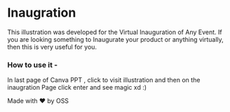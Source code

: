 # Inaugration

This illustration was developed for the Virtual Inauguration of Any Event.
If you are looking something to Inaugurate your product or anything virtually, then this is very useful for you.

### How to use it - 
In last page of Canva PPT , click to visit illustration and then on the inaugration Page click enter and see magic xd :)

Made with ❤ by OSS
